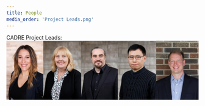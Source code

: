 ```yaml
---
title: People
media_order: 'Project Leads.png'
---
```


CADRE Project Leads:
![A group of project leads for CADRE: On the left is two women and on the right is three men.](Project%20Leads.png)